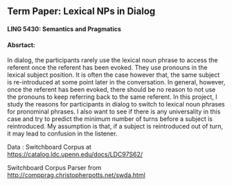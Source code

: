 ## Term Paper: Lexical NPs in Dialog

#### LING 5430: Semantics and Pragmatics

#### Absrtact: 
In dialog, the participants rarely use the lexical noun phrase to access the referent once the referent has been evoked. They use pronouns in the lexical subject position. It is often the case however that, the same subject is re-introduced at some point later in the conversation. In general, however, once the referent has been evoked, there should be no reason to not use the pronouns to keep referring back to the same referent. 
In this project, I study the reasons for participants in dialog to switch to lexical noun phrases for pronominal phrases. I also want to see if there is any universality in this case and try to predict the minimum number of turns before a subject is reintroduced. My assumption is that, if a subject is reintroduced out of turn, it may lead to confusion in the listener.

Data : Switchboard Corpus at https://catalog.ldc.upenn.edu/docs/LDC97S62/

Switchboard Corpus Parser from http://compprag.christopherpotts.net/swda.html

